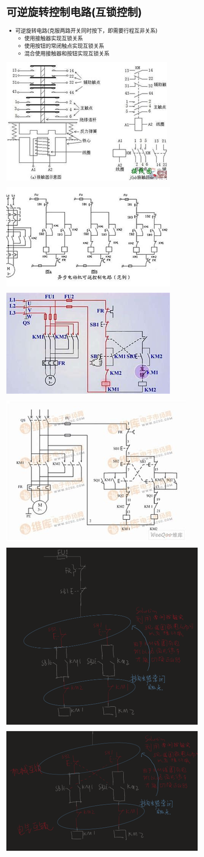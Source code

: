 # 可逆旋转控制电路(互锁控制)


- 可逆旋转电路(克服两路开关同时按下，即需要行程互非关系)
  - 使用接触器实现互锁关系
  - 使用按钮的常闭触点实现互锁关系
  - 混合使用接触器和按钮实现互锁关系

![接触器](image-3.png)

![alt text](image.png)

![alt text](image-1.png)

![alt text](image-2.png)

![互锁控制](image-4.png)

![机械电气双互锁](image-5.png)